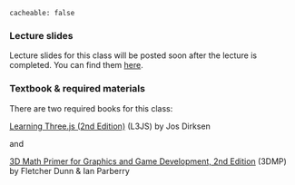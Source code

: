 ```
cacheable: false
```

### Lecture slides

Lecture slides for this class will be posted soon after the lecture is completed. You can find them [here](http://mathcs.pugetsound.edu/~tmullen/slides/f16cg/).

### Textbook & required materials

There are two required books for this class:

[Learning Three.js (2nd Edition)](https://www.packtpub.com/web-development/learning-threejs-%E2%80%93-javascript-3d-library-webgl-second-edition) (L3JS)
by Jos Dirksen

and

[3D Math Primer for Graphics and Game Development, 2nd Edition](https://www.crcpress.com/3D-Math-Primer-for-Graphics-and-Game-Development-2nd-Edition/Dunn-Parberry/p/book/9781568817231) (3DMP)
by Fletcher Dunn & Ian Parberry
